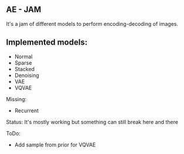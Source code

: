 ## AE - JAM

It's a jam of different models to perform encoding-decoding of images.

## Implemented models:

- Normal
- Sparse
- Stacked
- Denoising
- VAE
- VQVAE

Missing:
- Recurrent

Status:
It's mostly working but something can still break here and there

ToDo:
- Add sample from prior for VQVAE
